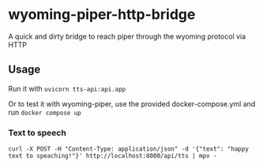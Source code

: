 # wyoming-piper-http-bridge

A quick and dirty bridge to reach piper through the wyoming protocol via HTTP

## Usage

Run it with `uvicorn tts-api:api.app`

Or to test it with wyoming-piper, use the provided docker-compose.yml and run `docker compose up`

### Text to speech

`curl -X POST -H "Content-Type: application/json" -d '{"text": "happy text to speaching!"}' http://localhost:8000/api/tts | mpv -`
